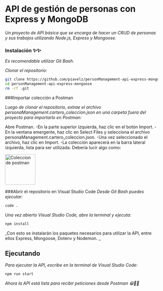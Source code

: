 # API de gestión de personas con Express y MongoDB

_Un proyecto de API básica que se encarga de hacer un CRUD de personas y sus trabajos utilizando Node.js, Express y Mongoose._

### Instalación ✨✨

_Es recomendable utilizar Git Bash._

_Clonar el repositorio:_

```bash
git clone https://github.com/piavelz/personManagement-api-express-mongoose.git
cd personManagement-api-express-mongoose
rm -rf .git
```
###Importar colección a Postman

_Luego de clonar el repositorio, extrae el archivo personaManagement.cartero_coleccion.json en una carpeta fuera del proyecto para importarlo en Postman:_

Abre Postman.
-En la parte superior izquierda, haz clic en el botón Import.
-En la ventana emergente, haz clic en Select Files y selecciona el archivo personaManagement.cartero_coleccion.json.
-Una vez seleccionado el archivo, haz clic en Import.
-La colección aparecerá en la barra lateral izquierda, lista para ser utilizada.
Debería lucir algo como:

<img src="[ruta/de/tu-imagen.png](https://github.com/user-attachments/assets/374c40d9-6ba2-41e3-9d30-ef30ba3cc8e4)" alt="Coleccion de postman" width="auto" height="100px">



###Abrir el repositorio en Visual Studio Code
_Desde Git Bash puedes ejecutar:_
```bash
code .
```

_Una vez abierto Visual Studio Code, abre la terminal y ejecuta:_

```bash
npm install
```
_Con esto se instalarán los paquetes necesarios para utilizar la API, entre ellos Express, Mongoose, Dotenv y Nodemon. _



## Ejecutando 

_Para ejecutar la API, escribe en la terminal de Visual Studio Code:_
```bash
npm run start
```


_Ahora la API está lista para recibir peticiones desde Postman 😁👍🏻_